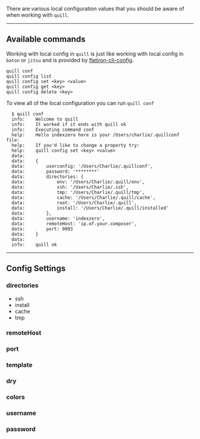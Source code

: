 There are various local configuration values that you should be aware of when working with `quill`.

<hr/>

## Available commands

Working with local config in `quill` is just like working with local config in `baton` or `jitsu` and is provided by [flatiron-cli-config][flatiron-cli-config].

```
quill conf
quill config list
quill config set <key> <value>
quill config get <key>
quill config delete <key>
```

To view all of the local configuration you can run `quill conf`

```
  $ quill conf
  info:    Welcome to quill
  info:    It worked if it ends with quill ok
  info:    Executing command conf
  help:    Hello indexzero here is your /Users/charlie/.quillconf file:
  help:    If you'd like to change a property try:
  help:    quill config set <key> <value>
  data:    
  data:    {
  data:        userconfig: '/Users/Charlie/.quillconf',
  data:        password: '********'
  data:        directories: {
  data:            env: '/Users/Charlie/.quill/env',
  data:            ssh: '/Users/Charlie/.ssh',
  data:            tmp: '/Users/Charlie/.quill/tmp',
  data:            cache: '/Users/Charlie/.quill/cache',
  data:            root: '/Users/Charlie/.quill',
  data:            install: '/Users/Charlie/.quill/installed'
  data:        },
  data:        username: 'indexzero',
  data:        remoteHost: 'ip.of.your.composer',
  data:        port: 9003
  data:    }
  data:    
  info:    quill ok
```

<hr/>

## Config Settings

### directories

* ssh
* install
* cache
* tmp

### remoteHost

### port

### template

### dry

### colors

### username

### password

[flatiron-cli-config]: https://github.com/flatiron/cli-config
[meta:title]: <> (Quill configuration)